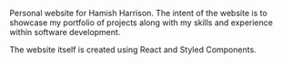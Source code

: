 Personal website for Hamish Harrison.
The intent of the website is to showcase my portfolio of projects along with my skills and experience within software development.

The website itself is created using React and Styled Components.
